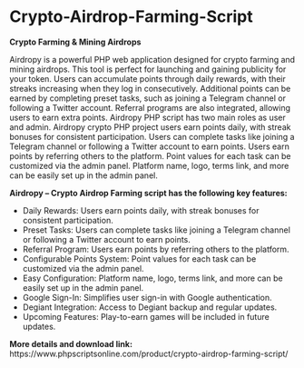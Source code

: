 # Crypto-Airdrop-Farming-Script
<b>Crypto Farming & Mining Airdrops</b>

Airdropy is a powerful PHP web application designed for crypto farming and mining airdrops. This tool is perfect for launching and gaining publicity for your token. Users can accumulate points through daily rewards, with their streaks increasing when they log in consecutively. Additional points can be earned by completing preset tasks, such as joining a Telegram channel or following a Twitter account. Referral programs are also integrated, allowing users to earn extra points. Airdropy PHP script has two main roles as user and admin. Airdropy crypto PHP project users earn points daily, with streak bonuses for consistent participation. Users can complete tasks like joining a Telegram channel or following a Twitter account to earn points. Users earn points by referring others to the platform. Point values for each task can be customized via the admin panel. Platform name, logo, terms link, and more can be easily set up in the admin panel.

<b>Airdropy – Crypto Airdrop Farming script has the following key features:</b>

<ul>
<li>Daily Rewards: Users earn points daily, with streak bonuses for consistent participation.</li>
<li>Preset Tasks: Users can complete tasks like joining a Telegram channel or following a Twitter account to earn points.</li>
<li>Referral Program: Users earn points by referring others to the platform.</li>
<li>Configurable Points System: Point values for each task can be customized via the admin panel.</li>
<li>Easy Configuration: Platform name, logo, terms link, and more can be easily set up in the admin panel.</li>
<li>Google Sign-In: Simplifies user sign-in with Google authentication.</li>
<li>Degiant Integration: Access to Degiant backup and regular updates.</li>
<li>Upcoming Features: Play-to-earn games will be included in future updates.</li>
</ul>
<b>More details and download link:</b><br>
https://www.phpscriptsonline.com/product/crypto-airdrop-farming-script/
